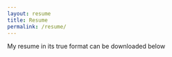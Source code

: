 ```yaml
---
layout: resume
title: Resume 
permalink: /resume/
---
```

My resume in its true format can be downloaded below
